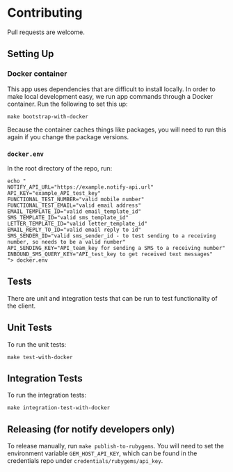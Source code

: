 # Contributing

Pull requests are welcome.

## Setting Up

### Docker container

This app uses dependencies that are difficult to install locally. In order to make local development easy, we run app commands through a Docker container. Run the following to set this up:

```shell
make bootstrap-with-docker
```

Because the container caches things like packages, you will need to run this again if you change the package versions.

### `docker.env`

In the root directory of the repo, run:

```
echo "
NOTIFY_API_URL="https://example.notify-api.url"
API_KEY="example_API_test_key"
FUNCTIONAL_TEST_NUMBER="valid mobile number"
FUNCTIONAL_TEST_EMAIL="valid email address"
EMAIL_TEMPLATE_ID="valid email_template_id"
SMS_TEMPLATE_ID="valid sms_template_id"
LETTER_TEMPLATE_ID="valid letter_template_id"
EMAIL_REPLY_TO_ID="valid email reply to id"
SMS_SENDER_ID="valid sms_sender_id - to test sending to a receiving number, so needs to be a valid number"
API_SENDING_KEY="API_team_key for sending a SMS to a receiving number"
INBOUND_SMS_QUERY_KEY="API_test_key to get received text messages"
"> docker.env
```

## Tests

There are unit and integration tests that can be run to test functionality of the client.

## Unit Tests

To run the unit tests:

```
make test-with-docker
```

## Integration Tests

To run the integration tests:

```
make integration-test-with-docker
```

## Releasing (for notify developers only)

To release manually, run `make publish-to-rubygems`. You will need to set the environment variable `GEM_HOST_API_KEY`, which can be found in the credentials repo under `credentials/rubygems/api_key`.
